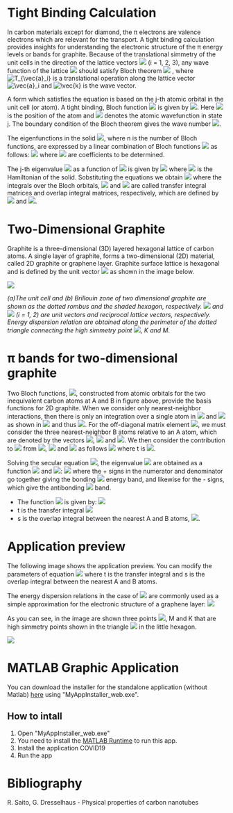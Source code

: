 # Tight Binding Calculation 
In carbon materials except for diamond, the π electrons are valence electrons which are relevant for the transport. A tight binding calculation provides insights for understanding the electronic structure of the π energy levels or bands for graphite.
Because of the translational simmetry of the unit cells in the direction of the lattice vectors <img src="https://render.githubusercontent.com/render/math?math=\vec{a}_i"/> (i = 1, 2, 3), any wave function of the lattice <img src="https://render.githubusercontent.com/render/math?math=\Psi"/> should satisfy Bloch theorem <img src="https://render.githubusercontent.com/render/math?math=T_{\vec{a}_i}\Psi=e^{i\vec{k}\cdot\vec{a}_i}\Psi"/> , where ![T_{\vec{a}_i}](https://render.githubusercontent.com/render/math?math=T_%7B%5Cvec%7Ba%7D_i%7D) is a translational operation along the lattice vector ![\vec{a}_i](https://render.githubusercontent.com/render/math?math=%5Cvec%7Ba%7D_i) and ![\vec{k}](https://render.githubusercontent.com/render/math?math=%5Cvec%7Bk%7D) is the wave vector.  

A form which satisfies the equation is based on the j-th atomic orbital in the unit cell (or atom). A tight binding, Bloch function <img src="https://render.githubusercontent.com/render/math?math=\Phi_j(\vec{k},\vec{r})"/> is given by <img src="https://render.githubusercontent.com/render/math?math=\Phi_j(\vec{k},\vec{r})=\frac{1}{N}\sum_R^N{e^{i\vec{k}\cdot\vec{R}}\varphi_j(\vec{r}-\vec{R}), j=1,...,N)}"/>. Here <img src="https://render.githubusercontent.com/render/math?math=\vec{R}"/> is the position of the atom and <img src="https://render.githubusercontent.com/render/math?math=\varphi_j"/> denotes the atomic wavefunction in state j. The boundary condition of the Bloch theorem gives the wave number <img src="https://render.githubusercontent.com/render/math?math=k=\frac{2p\pi}{Ma_i}, (p=0,1,...,M-1), (i=1,...,3)"/>.  

The eigenfunctions in the solid <img src="https://render.githubusercontent.com/render/math?math=\Psi_j(\vec{k},\vec{r}), (j=1,...,n)"/>, where n is the number of Bloch functions, are expressed by a linear combination of Bloch functions <img src="https://render.githubusercontent.com/render/math?math=\Phi_{j^{'}}(\vec{k},\vec{r}), (j=1,...,n)"/> as follows: <img src="https://render.githubusercontent.com/render/math?math=\Psi_j(\vec{k},\vec{r})=\sum_{j^{'}=1}^n{C_{jj^{'}}(\vec{k})\Phi_j^{'}(\vec{k},\vec{r})}"/> where <img src="https://render.githubusercontent.com/render/math?math=C_{jj^{'}}(\vec{k})"/> are coefficients to be determined.  

The j-th eigenvalue <img src="https://render.githubusercontent.com/render/math?math=E_j(\vec{k}) (j=1,...,n)"/> as a function of <img src="https://render.githubusercontent.com/render/math?math=\vec{k}"/> is given by <img src="https://render.githubusercontent.com/render/math?math=E_j(\vec{k})=\frac{\langle \Psi_j|\mathcal{H}|\Psi_j  \rangle}{\langle \Psi_j|\Psi_j \rangle}=\frac{\int \Psi_j^{*}\mathcal{H}\Psi_j d\textbf{r}}{\int \Psi_j^{*}\Psi_j d\textbf{r}}"/> where <img src="https://render.githubusercontent.com/render/math?math=\mathcal{H}"/> is the Hamiltonian of the solid. Sobstituting the equations we obtain <img src="https://render.githubusercontent.com/render/math?math=E_i(\vec{k})=\frac{\sum_{j,j^'=1}^n{C_{ij^{*}}C_{ij^{'}}\langle\Phi_j|\mathcal{H}|\Phi_{j^{'}}}\rangle} {\sum_{j,j^'=1}^n{C_{ij^{*}}C_{ij^{'}}\langle\Phi_j|\Phi_{j^{'}}}\rangle}=\frac{\sum_{j,j^'=1}^n{\mathcal{H}_{jj^{'}}C_{ij^{*}}C_{ij^{'}}}} {\sum_{j,j^'=1}^n{\mathcal{S}_{jj^{'}}C_{ij^{*}}C_{ij^{'}}}}"/> where the integrals over the Bloch orbitals, <img src="https://render.githubusercontent.com/render/math?math=\mathcal{H}_{j,j^{'}}(\vec{k})"/> and <img src="https://render.githubusercontent.com/render/math?math=\mathcal{S}_{j,j^{'}}(\vec{k})"/> are called transfer integral matrices and overlap integral matrices, respectively, which are defined by <img src="https://render.githubusercontent.com/render/math?math=\mathcal{H}_{jj^{'}}(\vec{k})=\langle\Phi_j|\mathcal{H}|\Phi_{j^{'}}\rangle"/> and <img src="https://render.githubusercontent.com/render/math?math=\mathcal{S}_{jj^{'}}(\vec{k})=\langle\Phi_j|\Phi_{j^{'}}\rangle"/>.

# Two-Dimensional Graphite
Graphite is a three-dimensional (3D) layered hexagonal lattice of carbon atoms. A single layer of graphite, forms a two-dimensional (2D) material, called 2D graphite or graphene layer. Graphite surface lattice is hexagonal and is defined by the unit vector 
<img src="https://render.githubusercontent.com/render/math?math=\vec{a}=\left(\frac{\sqrt{3}}{2}a,\frac{a}{2}\right)"/> 
as shown in the image below.  

![](https://github.com/MatteoOrlandini/Graphite2D_Energy_Dispersion_Relation/blob/master/unitary_cell.png)

*(a)The unit cell and (b) Brillouin zone of two dimensional graphite are shown as the dotted rombus and the shaded hexagon, respectively. <img src="https://render.githubusercontent.com/render/math?math=\vec{a}_i"/> and <img src="https://render.githubusercontent.com/render/math?math=\vec{b}_i"/> (i = 1, 2) are unit vectors and reciprocal lattice vectors, respectively. Energy dispersion relation are obtained along the perimeter of the dotted triangle connecting the high simmetry point <img src="https://render.githubusercontent.com/render/math?math=\Gamma"/>, K and M.*

# π bands for two-dimensional graphite
Two Bloch functions, <img src="https://render.githubusercontent.com/render/math?math=T_{\vec{a}_i}\Psi=e^{i\vec{k}\cdot\vec{a}_i}\Psi"/>, constructed from atomic orbitals for the two inequivalent carbon atoms at A and B in figure above, provide the basis functions for 2D graphite. When we consider only nearest-neighbor interactions, then there is only an integration over a single atom in <img src="https://render.githubusercontent.com/render/math?math=\mathcal{H}_{AA}"/> and <img src="https://render.githubusercontent.com/render/math?math=\mathcal{H}_{BB}"/> as shown in <img src="https://render.githubusercontent.com/render/math?math=\mathcal{H}_{AA}=\frac{1}{N}\sum_{(R,R^{'})}{e^{ik(R-R^{'})}\langle \varphi_A(r-R^{'})|\mathcal{H}|\varphi_A(r-R)\rangle}=\frac{1}{N}\sum_{(R=R^{'})}{\epsilon_{2p}}+\frac{1}{N}\sum_{(R=R^{'}+\pm a)}{e^{(\pm ika)}\langle \varphi_A(r-R^{'})|\mathcal{H}|\varphi_A(r-R)\rangle}"/> and thus  <img src="https://render.githubusercontent.com/render/math?math=\mathcal{H}_{AA}=\mathcal{H}_{BB}=\epsilon_{2p}"/>. For the off-diagonal matrix element <img src="https://render.githubusercontent.com/render/math?math=\mathcal{H}_{AB}"/>, we must consider the three nearest-neighbor B atoms relative to an A atom, which are denoted by the vectors <img src="https://render.githubusercontent.com/render/math?math=\vec{R}_1"/>, <img src="https://render.githubusercontent.com/render/math?math=\vec{R}_2"/> and <img src="https://render.githubusercontent.com/render/math?math=\vec{R}_3"/>. We then consider the contribution to <img src="https://render.githubusercontent.com/render/math?math=\mathcal{H}_{AB}(r)=\frac{1}{N}\sum_R\{e^{ika/2}\langle \varphi_A(r-R)|\mathcal{H}|\varphi_B(r-R-a/2) \rangle+e^{-ika/2} \langle \varphi_A(r-R)|\mathcal{H}|\varphi_B(r-R%2Ba/2) \rangle \}=2t\cos(ka/2)"/> from <img src="https://render.githubusercontent.com/render/math?math=\vec{R}_1"/>, <img src="https://render.githubusercontent.com/render/math?math=\vec{R}_2"/> and <img src="https://render.githubusercontent.com/render/math?math=\vec{R}_3"/> as follows <img src="https://render.githubusercontent.com/render/math?math=\mathcal{H}_AB=t(e^{i\vec{k}\cdot\vec{R}_1}%2Be^{i\vec{k}\cdot\vec{R}_2}%2Be^{i\vec{k}\cdot\vec{R}_3})=tf(k)"/> where t is <img src="https://render.githubusercontent.com/render/math?math=t=\langle\varphi_A(r-R)|\mathcal{H}|\varphi_B(r%2BR\pm a/2\rangle"/>.  

Solving the secular equation <img src="https://render.githubusercontent.com/render/math?math=\det(\mathcal{H}-E\mathcal{S})=0"/>, the eigenvalue <img src="https://render.githubusercontent.com/render/math?math=E(\vec{k})"/> 
are obtained as a function <img src="https://render.githubusercontent.com/render/math?math=\omega(\vec{k}), k_x"/> 
and <img src="https://render.githubusercontent.com/render/math?math=k_y"/>: <img src="https://render.githubusercontent.com/render/math?math=E_{g2D}(\vec{k})=\frac{\epsilon_{2p}\pm t\omega(\vec{k})}{1 \pm s\omega(\vec{k})}"/>
where the + signs in the numerator and denominator go together giving the bonding <img src="https://render.githubusercontent.com/render/math?math=\pi"/> energy band, and likewise for the - signs, which give the antibonding 
<img src="https://render.githubusercontent.com/render/math?math=\pi^*"/> band.

* The function <img src="https://render.githubusercontent.com/render/math?math=\omega(\vec{k})"/> is given by: <img src="https://render.githubusercontent.com/render/math?math=\omega(\vec{k})=\sqrt{|f(\vec{k}|^2}=\sqrt{1%2B4\cos{\frac{\sqrt{3}k_xa}{2}}%2B\cos{\frac{k_ya}{2}}%2B4\cos^2{\frac{k_ya}{2}}}"/>
* t is the transfer integral <img src="https://render.githubusercontent.com/render/math?math=t=\langle\varphi_A(r-R)|\mathcal{H}|\varphi_B(r%2BR\pm a/2\rangle"/>
* s is the overlap integral between the nearest A and B atoms, <img src="https://render.githubusercontent.com/render/math?math=s=\langle\varphi_A(r-R)|\varphi_B(r-R\pm a/2\rangle"/>.  

# Application preview
The following image shows the application preview. You can modify the parameters of equation 
<img src="https://render.githubusercontent.com/render/math?math=E_{g2D}(\vec{k})=\frac{\epsilon_{2p}\pm t\omega(\vec{k})}{1 \pm s\omega(\vec{k})}"/> where t is the transfer integral and s is the overlap integral between the nearest A and B atoms.

The energy dispersion relations in the case of <img src="https://render.githubusercontent.com/render/math?math=s=0"/> are commonly used as a simple approximation for the electronic structure of a graphene layer:
<img src="https://render.githubusercontent.com/render/math?math=E_{g2D}(k_x,k_y)=\pm t{\sqrt{1%2B4\cos{\frac{\sqrt{3}k_xa}{2}}%2B\cos{\frac{k_ya}{2}}%2B4\cos^2{\frac{k_ya}{2}}}}"/>

As you can see, in the image are shown three points <img src="https://render.githubusercontent.com/render/math?math=\Gamma"/>, M and K that are high simmetry points shown in the triangle <img src="https://render.githubusercontent.com/render/math?math=\Gamma M K"/> in the little hexagon.

![](https://github.com/MatteoOrlandini/Graphite2D_Energy_Dispersion_Relation/blob/master/app_image.png)

# MATLAB Graphic Application
You can download the installer for the standalone application (without Matlab) [here](https://github.com/MatteoOrlandini/Graphite2D_Energy_Dispersion_Relation/blob/master/Graphene-Energy-Dispersion-Relation/for_redistribution/MyAppInstaller_web.exe) using "MyAppInstaller_web.exe". 
## How to intall
1. Open "MyAppInstaller_web.exe"
2. You need to install the [MATLAB Runtime](https://it.mathworks.com/products/compiler/matlab-runtime.html) to run this app. 
3. Install the application COVID19
4. Run the app

# Bibliography
R. Saito, G. Dresselhaus - Physical properties of carbon nanotubes
